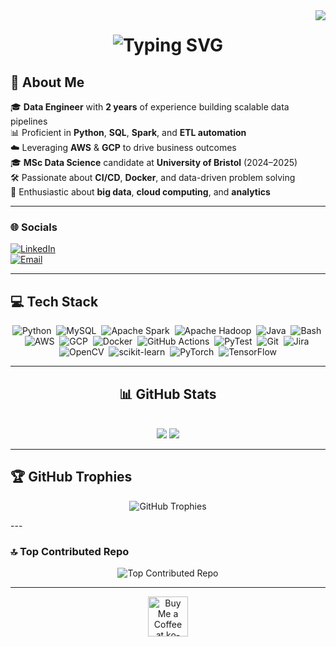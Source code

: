 <img align="right" src="https://visitor-badge.laobi.icu/badge?page_id=milind3020.milind3020" />


<div align="center">
  <h1>
    <img src="https://readme-typing-svg.herokuapp.com/?font=Righteous&size=35&center=true&vCenter=true&width=500&height=70&duration=4000&lines=Hi+There!+👋;+I'm+Milind+Yadav!;" alt="Typing SVG"/>
  </h1>
</div>

## 💫 About Me
 🎓 **Data Engineer** with **2 years** of experience building scalable data pipelines  
 📊 Proficient in **Python**, **SQL**, **Spark**, and **ETL automation**  
 ☁️ Leveraging **AWS** & **GCP** to drive business outcomes  
 🎓 **MSc Data Science** candidate at **University of Bristol** (2024–2025)  
 🛠️ Passionate about **CI/CD**, **Docker**, and data-driven problem solving  
 🔬 Enthusiastic about **big data**, **cloud computing**, and **analytics**  

---

### 🌐 Socials
[![LinkedIn](https://img.shields.io/badge/LinkedIn-%230077B5.svg?logo=linkedin&logoColor=white)](https://www.linkedin.com/in/milindyadav56/)  
[![Email](https://img.shields.io/badge/Email-D14836?logo=gmail&logoColor=white)](mailto:milindyadav98@yahoo.com)

---

## 💻 Tech Stack

<p align="center">
  <img alt="Python"         src="https://img.shields.io/badge/python-3776AB?style=for-the-badge&logo=python&logoColor=white" />&nbsp;
  <img alt="MySQL"          src="https://img.shields.io/badge/mysql-4479A1?style=for-the-badge&logo=mysql&logoColor=white" />&nbsp;
  <img alt="Apache Spark"   src="https://img.shields.io/badge/apache--spark-E25A1C?style=for-the-badge&logo=apache-spark&logoColor=white" />&nbsp;
  <img alt="Apache Hadoop"  src="https://img.shields.io/badge/apache--hadoop-66CCFF?style=for-the-badge&logo=apache-hadoop&logoColor=white" />&nbsp;
  <img alt="Java"           src="https://img.shields.io/badge/java-ED8B00?style=for-the-badge&logo=java&logoColor=white" />&nbsp;
  <img alt="Bash"           src="https://img.shields.io/badge/bash-4EAA25?style=for-the-badge&logo=gnu-bash&logoColor=white" />&nbsp;
  <img alt="AWS"            src="https://img.shields.io/badge/aws-FF9900?style=for-the-badge&logo=amazon-aws&logoColor=white" />&nbsp;
  <img alt="GCP"            src="https://img.shields.io/badge/google--cloud-F9AB00?style=for-the-badge&logo=google-cloud&logoColor=white" />&nbsp;
  <img alt="Docker"         src="https://img.shields.io/badge/docker-2496ED?style=for-the-badge&logo=docker&logoColor=white" />&nbsp;
  <img alt="GitHub Actions" src="https://img.shields.io/badge/github--actions-2088FF?style=for-the-badge&logo=github-actions&logoColor=white" />&nbsp;
  <img alt="PyTest"         src="https://img.shields.io/badge/pytest-0A4D8C?style=for-the-badge&logo=pytest&logoColor=white" />&nbsp;
  <img alt="Git"            src="https://img.shields.io/badge/git-F05032?style=for-the-badge&logo=git&logoColor=white" />&nbsp;
  <img alt="Jira"           src="https://img.shields.io/badge/jira-0052CC?style=for-the-badge&logo=jira&logoColor=white" />&nbsp;
  <img alt="OpenCV"         src="https://img.shields.io/badge/opencv-5C3EE8?style=for-the-badge&logo=opencv&logoColor=white" />&nbsp;
  <img alt="scikit-learn"   src="https://img.shields.io/badge/scikit--learn-F7931E?style=for-the-badge&logo=scikit-learn&logoColor=white" />&nbsp;
  <img alt="PyTorch"        src="https://img.shields.io/badge/pytorch-EE4C2C?style=for-the-badge&logo=pytorch&logoColor=white" />&nbsp;
  <img alt="TensorFlow"     src="https://img.shields.io/badge/tensorflow-FF6F00?style=for-the-badge&logo=tensorflow&logoColor=white" />
</p>


---

<h2 align="center">📊 GitHub Stats</h2>
<br>
<div align=center>
    <img src="https://github-readme-stats.vercel.app/api/top-langs/?username=milind3020&count_private=true&layout=compact&theme=radical&exclude_repo=github-readme-stats&border_radius=15&langs_count=6&size_weight=0.5&count_weight=0.5" />
    <img src="https://github-readme-stats.vercel.app/api?username=milind3020&count_private=true&show_icons=true&theme=radical&border_radius=15&rank_icon=github&hide=stars" />
    <br/>
    
</div>

---

## 🏆 GitHub Trophies

<p align="center">
  <img
    src="https://github-profile-trophy.vercel.app/?username=milind3020&theme=neon&no-frame=true&no-bg=true&margin-w=15&column=4&show=stars,followers,repositories,commits"
    alt="GitHub Trophies"
  />
</p>
---

### 🔝 Top Contributed Repo
<p align="center">
  <img src="https://github-contributor-stats.vercel.app/api?username=milind3020&limit=5&theme=neon&combine_all_yearly_contributions=true" alt="Top Contributed Repo" />
</p>

---
<div align="center">
<a href='https://ko-fi.com/milindyadav' target='_blank'><img height='64' style='border:0px;height:64px;' src='https://storage.ko-fi.com/cdn/kofi1.png?v=3' border='0' alt='Buy Me a Coffee at ko-fi.com' /></a>
</div>


